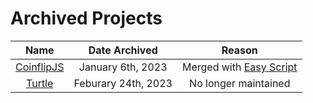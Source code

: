 # Archived Projects

| Name | Date Archived | Reason |
|:-:|:-:|:-:|
| [CoinflipJS](https://github.com/wharchive/coinflipjs) | January 6th, 2023 | Merged with [Easy Script](https://github.com/easyscriptjs/easyscript) |
| [Turtle](https://github.com/wharchive/turtle) | Feburary 24th, 2023 | No longer maintained |

